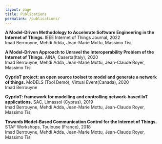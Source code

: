 ```yaml
---
layout: page
title: Publications
permalink: /publications/
---
```


**A Model-Driven Methodology to Accelerate Software Engineering in the Internet of Things.**
IEEE Internet of Things Journal, 2022 \
Imad Berrouyne, Mehdi Adda, Jean-Marie Mottu, Massimo Tisi

**A Model-Driven Approach to Unravel the Interoperability Problem of the Internet of Things.**
AINA, Caserta(Italy), 2020 \
Imad Berrouyne, Mehdi Adda, Jean-Marie Mottu, Jean-Claude Royer, Massimo Tisi

**CyprIoT project: an open source toolset to model and generate a network of things.**
MoDELS (Tool Demo), Virtual Event(Canada), 2020 \
Imad Berrouyne

**CyprIoT: framework for modelling and controlling network-based IoT applications.**
SAC, Limassol (Cyprus), 2019 \
Imad Berrouyne, Mehdi Adda, Jean-Marie Mottu, Jean-Claude Royer, Massimo Tisi

**Towards Model-Based Communication Control for the Internet of Things.**
STAF Workshops, Toulouse (France), 2018 \
Imad Berrouyne, Mehdi Adda, Jean-Marie Mottu, Jean-Claude Royer, Massimo Tisi